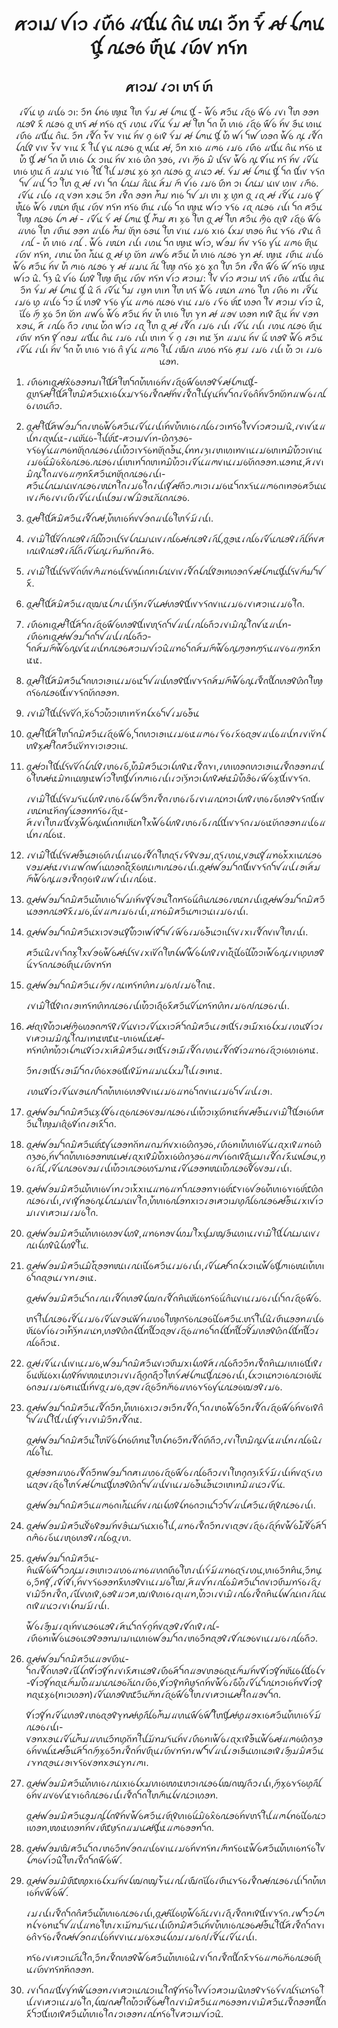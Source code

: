 <h1 align='center'>ꪁꪫꪱꪣ ꪜꪱꪫ ꪹꪕꪸꪉ ꪵꪠꪙ ꪒꪲꪙ ꪘꪱ ꪫꪸꪀ ꪩꪾ ꫛ ꪶꪔꪙ ꪠꪴ ꪄꪮꪉ ꪨꪸꪙ ꪹꪭꪷꪚ ꪀꪺꪀ</h1>
<h2 align='center'>ꪁꪱꪫꪣ ꪹꪫꪱ ꪬꪺ ꪬꪷ</h2>
<p align='center'>ꪹꪜꪸꪙ ꪭꪴ ꪵꪊꪉ ꪫꪱ:
ꪫꪸꪀ ꪶꪀꪉ ꪐꪽ ꪻꪬ ꪩꪾꪣ ꫛ ꪶꪔꪙ ꪠꪴ - ꪝꪳꪉ ꪁꪫꪸꪙ ꪹꪋꪷꪉ ꪝꪸꪉ ꪹꪚꪱ ꪻꪬ ꪮꪮꪀ ꪄꪮꪥ ꪎꪸ ꪄꪮꪉ ꪋꪴ ꪬꪺ ꫛ  ꪀꪺꪉ ꪋꪺ ꪹꪭꪙ ꪹꪜꪸꪙ  ꪩꪾꪣ ꫛ ꪻꪬ ꪼꪒ ꪕꪳ ꪕꪱꪉ ꪹꪋꪷꪉ ꪝꪸꪉ ꪀꪾꪚ ꪮꪸꪙ ꪭꪱꪙ ꪹꪕꪸꪉ ꪵꪠꪙ  ꪒꪲꪙ.
ꪫꪸꪀ ꪹꪤꪸꪒ ꪩꪳꪚ ꪩꪱꪙ ꪀꪾꪚ ꪒꪴ ꪉꪱꪥ  ꪩꪾꪣ ꫛ ꪶꪔꪙ ꪠꪴ ꪭꪳ ꪝꪱ ꪼꪝ ꪭꪮꪒ ꪝꪳꪉ ꪄꪴ ꪹꪤꪸꪒ ꪶꪏꪥ ꪚꪱꪚ ꪩꪳꪚ ꪩꪱꪙ ꪎꪸ ꪻꪊ ꪚꪴꪙ ꪄꪮꪉ ꪋꪴ ꪡꪽ ꫛ, ꪫꪸꪀ ꪎꪱꪉ ꪵꪔꪉ ꪹꪣꪉ ꪹꪕꪸꪉ ꪵꪠꪙ ꪒꪲꪙ ꪀꪺꪉ ꪽ ꪭꪳ ꪠꪴ ꫛ ꪼꪒ ꪕꪳ ꪕꪱꪉ ꪶꪎ ꪫꪱꪙ ꪀꪾꪚ  ꪎꪱꪉ ꪭꪲꪒ ꪅꪮꪉ, ꪹꪚꪱ ꪑꪰꪉ ꪣꪲ  ꪊꪺꪚ ꪝꪳꪉ  ꪄꪴ ꪤꪱꪙ ꪀꪺ ꪀꪾꪚ ꪹꪜꪸꪙ ꪕꪱꪉ  ꪕꪴꪙ ꪒꪷ ꪵꪣꪙ ꪩꪱꪉ ꪻꪠ ꪻꪊ ꪣꪮꪙ ꪎꪴꪉ ꪎꪴꪒ ꪄꪮꪉ ꪋꪴ ꪵꪙꪫ ꫛ.
ꪩꪾꪣ ꫛ ꪶꪔꪙ ꪠꪴ ꪼꪒ ꪠꪱꪚ ꪩꪺꪒ ꪼꪜ ꪵꪊ ꪼꪫ ꪻꪬ  ꪋꪴ ꫛ ꪹꪚꪱ ꪼꪒ ꪶꪄꪣ ꪄꪲꪙ  ꪁꪾꪣ ꪔꪷ ꪜꪱꪉ ꪹꪣꪉ ꪭꪸꪀ ꪫꪱ ꪶꪄꪣ ꪙꪱꪚ ꪭꪱꪚ ꪹꪔꪸꪉ.
ꪹꪜꪸꪙ ꪹꪊꪉ ꪹꪋ ꪚꪮꪀ ꪎꪮꪙ ꪫꪸꪀ ꪹꪥꪸꪒ ꪮꪮꪀ ꪔꪳꪣ ꪀꪱꪉ ꪼꪜ ꪣꪱ ꪬꪱ ꪎꪴ ꪕꪴꪀ ꪋꪴ ꪹꪋ ꫛ ꪹꪤꪷꪙ ꪹꪣꪉ ꪤꪴ  ꪘꪳꪉ ꪝꪳꪉ ꪹꪘꪀ ꪨꪸꪙ ꪹꪭꪷꪚ ꪀꪺꪀ ꪀꪺꪉ ꪬꪸꪙ ꪹꪊꪉ  ꪼꪒ ꪐꪽ ꪝꪱꪫ ꪩꪺꪉ ꪹꪋ ꪄꪮꪉ ꪹꪊꪱ ꪼꪒ ꪁꪫꪸꪙ ꪻꪐ ꪄꪮꪉ ꪶꪔ ꫛ - ꪹꪜꪸꪙ ꪩꪾ ꫛ ꪶꪔꪙ ꪠꪴ ꪔꪳꪣ ꪁꪱ ꪎꪴꪉ ꪻꪬ ꪋꪴ ꫛ ꪻꪬ ꪁꪫꪸꪙ ꪑꪲꪉ ꪋꪱꪥ ꪹꪋꪷꪉ ꪝꪸꪉ ꪵꪕꪉ ꪻꪬ ꪹꪬꪸꪙ ꪮꪮꪀ ꪵꪊꪉ ꪔꪳꪣ ꪨꪰꪀ ꪉꪮꪙ ꪻꪬ ꪚꪱꪙ ꪹꪣꪉ  ꪎꪱꪉ ꪶꪎꪣ ꪬꪮꪉ  ꪀꪲꪙ ꪩꪺꪉ ꪹꪥꪙ ꪒꪲ ꪹꪏ -  ꪕꪳ ꪕꪱꪉ ꪹꪏ .
ꪝꪳꪉ ꪹꪘꪀ ꪹꪊꪱ ꪹꪭꪙ ꪼꪒ ꪐꪽ ꪝꪱꪫ, ꪝꪮꪣ ꪀꪾꪚ ꪩꪺꪉ ꪜꪴꪙ ꪵꪔꪉ  ꪨꪸꪙ ꪹꪭꪷꪚ ꪀꪺꪀ, ꪹꪬꪙ ꪭꪳꪒ ꪄꪳꪙ ꪋꪴ ꫛ ꪭꪴ ꪭꪰꪀ ꪵꪝꪉ  ꪁꪫꪸꪙ ꪕꪳ ꪕꪱꪉ ꪄꪮꪉ ꪩꪴꪀ ꫛ.
ꪐꪽ ꪹꪬꪸꪙ ꪵꪊꪉ ꪝꪳꪉ ꪁꪫꪸꪙ ꪀꪾꪚ ꪕꪳ ꪔꪱꪉ ꪄꪮꪉ ꪩꪴ ꫛ ꪵꪣꪙ ꪄꪷ ꪻꪐ ꪒꪺꪉ ꪎꪴꪉ ꪎꪴꪒ ꪻꪬ ꪫꪸꪀ ꪹꪥꪸꪒ ꪝꪸꪉ ꪝꪷ ꪀꪺꪉ ꪐꪽ ꪝꪱꪫ  ꪙꪲ.
ꪼꪅ ꪙꪲ ꪜꪱꪉ ꪶꪭꪥ ꪻꪐ ꪨꪸꪙ ꪹꪭꪷꪚ ꪀꪺꪀ ꪜꪱꪫ ꪁꪫꪱꪣ:
ꪻꪚ ꪜꪱꪫ ꪁꪫꪱꪣ ꪕꪺ ꪹꪕꪸꪉ ꪵꪠꪙ ꪒꪲꪙ ꪫꪸꪀ ꪩꪾꪣ ꫛ ꪶꪔꪙ ꪠꪴ ꪙꪲ  ꪒꪷ ꪹꪜꪸꪙ ꪼꪣ ꪹꪗꪀ ꪕꪱꪀ ꪻꪬ ꪕꪺ ꪝꪳꪉ ꪹꪘꪀ ꪵꪀꪉ ꪻꪬ ꪹꪕꪸꪉ ꪀꪱ ꪹꪤꪷꪙ ꪹꪣꪉ ꪭꪴ ꪵꪊꪉ ꪼꪫ ꪙꪾ ꪕꪮꪥ ꪩꪺꪉ ꪜꪴꪙ ꪵꪔꪉ ꪄꪮꪉ ꪚꪱꪙ ꪹꪣꪉ ꪹꪩꪷꪉ ꪈꪾ ꪭꪮꪒ ꪻꪚ ꪁꪫꪱꪣ ꪜꪱꪫ ꪙꪲ, ꪊꪰꪉ ꪑꪷ ꪎꪴꪉ ꪫꪸꪀ ꪭꪰꪀ ꪵꪝꪉ ꪝꪳꪉ ꪁꪫꪸꪙ   ꪀꪾꪚ ꪕꪳ ꪕꪱꪉ ꪻꪬ ꪩꪴꪀ ꫛ  ꪵꪮꪚ ꪭꪮꪀ  ꪀꪱꪥ ꪋꪸꪙ ꪀꪾꪚ ꪚꪮꪀ ꪎꪮꪙ, ꪁꪷ ꪹꪏꪉ ꪒꪸꪫ ꪹꪬꪙ ꪭꪳꪒ  ꪝꪱꪫ ꪹꪋ ꪻꪬ ꪋꪴ ꫛ ꪹꪤꪸꪒ ꪹꪣꪉ ꪹꪊꪱ ꪹꪜꪸꪙ ꪹꪊꪱ ꪹꪭꪙ ꪄꪮꪉ ꪨꪸꪙ ꪹꪬꪷꪚ ꪀꪺꪀ ꪤꪴ ꪒꪮꪣ ꪵꪠꪙ ꪒꪲꪙ ꪹꪣꪉ ꪹꪊꪱ ꪬꪱꪀ ꪩꪾ ꪒꪴ ꪹꪮꪱ ꪀꪽ ꪅꪰꪀ ꪵꪣꪙ ꪀꪾꪚ ꪙꪾ ꪕꪮꪥ ꪝꪳꪉ ꪁꪫꪸꪙ ꪹꪜꪸꪙ ꪹꪊꪱ ꪀꪾꪚ ꪼꪒ ꪕꪳ ꪕꪱꪉ ꪩꪱꪉ ꪒꪲ ꪜꪴꪙ ꪵꪔꪉ ꪻꪊ ꪹꪢꪸꪒ ꪵꪭꪉ ꪀꪺꪉ ꪁꪴꪣ ꪹꪣꪉ ꪹꪊꪱ ꪭꪳ ꪫꪱ ꪹꪣꪉ ꪙꪮꪀ.</p>
<ol>
  <li>
    <p>ꪹꪕꪸꪉꪀꪱꪋꪴꫛꪎꪲꪉꪮꪮꪀꪣꪱꪻꪠꪁꪷꪻꪬꪼꪒꪕꪳꪕꪱꪉꪀꪾꪚꪹꪋꪷꪉꪝꪸꪉꪕꪮꪥꪩꪾꫛꪶꪔꪙꪠꪴ-ꪋꪴꪬꪺꫛꪻꪠꪁꪷꪻꪬꪣꪲꪁꪫꪸꪙꪎꪱꪉꪶꪎꪣꪩꪺꪉꪹꪥꪸꪒꫛꪀꪾꪚꪹꪥꪸꪒꪻꪊꪚꪴꪙꪀꪾꪚꪼꪒꪹꪚꪷꪉꪒꪲꪀꪾꪚꪫꪸꪀꪭꪰꪀꪵꪝꪉꪹꪏꪉꪹꪭꪙꪒꪸꪫ.</p>
  </li>
  <li>
    <p>ꪋꪴꫛꪻꪠꪁꪷꪝꪮꪣꪼꪒꪹꪬꪉꪝꪳꪉꪁꪫꪸꪙꪹꪜꪸꪙꪹꪊꪱꪀꪾꪚꪕꪳꪕꪱꪉꪹꪏꪉꪹꪫꪱꪀꪺꪉꪻꪚꪜꪱꪫꪁꪫꪱꪣꪙꪲ,ꪹꪚꪱꪜꪽꪵꪊꪀꪹꪋꪡꪽ-ꪹꪙꪘꪰꪉ-ꪻꪊꪈꪾ-ꪁꪫꪱꪣꪜꪱꪀ-ꪭꪲꪒꪅꪮꪉ-ꪩꪺꪉꪜꪴꪙꪵꪔꪉꪀꪨꪰꪒꪄꪮꪉꪹꪊꪱꪭꪳꪫꪱꪩꪺꪉꪀꪨꪰꪒꪮꪳꪙ,ꪶꪀꪀꪹꪅꪱꪹꪬꪱꪭꪱꪀꪚꪱꪙꪹꪣꪉꪬꪱꪀꪣꪲꪭꪳꪫꪱꪚꪱꪙꪹꪣꪉꪙꪾꪣꪲꪉꪎꪲꪉꪄꪮꪉ.ꪄꪮꪉꪹꪊꪱꪬꪱꪀꪼꪒꪬꪱꪀꪣꪲꪭꪳꪫꪱꪹꪜꪸꪙꪵꪔꪚꪱꪙꪹꪣꪉꪕꪰꪒꪮꪮꪀ.ꪙꪮꪀꪽ,ꪁꪷꪹꪚꪱꪣꪲꪄꪴꪻꪒꪵꪚꪉꪵꪑꪀꪎꪸꪁꪫꪸꪙꪀꪨꪰꪒꪄꪮꪉꪹꪊꪱ-ꪁꪫꪸꪙꪶꪄꪣꪙꪱꪚꪄꪮꪉꪹꪘꪀꪻꪒꪹꪣꪉꪻꪒꪹꪊꪱꪤꪴꫛꪒꪸꪫ.ꪔꪱꪫꪱꪹꪣꪉꪽꪼꪒꪎꪺꪙꪵꪔꪉꪒꪱꪀꪮꪉꪁꪫꪸꪙꪙꪱꪚꪹꪔꪸꪉꪹꪚꪱꪹꪭꪸꪹꪜꪸꪙꪹꪊꪱꪊꪮꪣꪹꪝꪣꪲꪮꪽꪄꪰꪒꪄꪮꪉ.</p>
  </li>
  <li>
    <p>ꪋꪴꫛꪻꪠꪁꪷꪣꪲꪁꪫꪸꪙꪹꪤꪸꪒꫛ,ꪕꪳꪕꪱꪉꪀꪾꪚꪜꪮꪒꪵꪊꪉꪻꪬꪩꪾꪣꪷꪹꪊꪱ.</p>
  </li>
  <li>
    <p>ꪹꪚꪱꪣꪲꪻꪠꪜꪰꪒꪄꪮꪥꪹꪏꪷꪭꪳꪫꪱꪊꪺꪚꪶꪄꪣꪙꪱꪚꪹꪏꪉꫛꪄꪮꪥꪹꪏꪷ,ꪋꪴꪮꪽꪹꪏꪉꪹꪜꪸꪙꪄꪮꪥꪹꪏꪷꪀꪾꪚꪁꪱꪄꪱꪥꪄꪮꪥꪹꪏꪷꪒꪷꪹꪜꪸꪙꪄꪴꪹꪀꪷꪣꪀꪰꪒꪹꪁꪸꪉ.</p>
  </li>
  <li>
    <p>ꪹꪚꪱꪣꪲꪻꪠꪊꪺꪚꪜꪰꪒꪕꪾꪚꪔꪲꪵꪀꪉꪊꪺꪚꪡꪱꪒꪀꪱꪶꪄꪚꪱꪚꪹꪤꪸꪒꪶꪏꪥꪮꪱꪀꪭꪮꪒꪩꪾꫛꪶꪔꪙꪠꪴꪊꪺꪚꪔꪾꪣꪼꪜꪎꪸ.</p>
  </li>
  <li>
    <p>ꪋꪴꫛꪻꪠꪁꪷꪣꪲꪁꪫꪸꪙꪹꪋꪢꪽꪶꪔꪹꪊꪱꪅꪰꪀꪹꪜꪸꪙꫛꪕꪮꪥꪠꪱꪚꪩꪺꪒꪚꪱꪙꪹꪣꪉꪹꪚꪱꪁꪫꪱꪙꪹꪣꪉꪻꪒ.</p>
  </li>
  <li>
    <p>ꪹꪕꪸꪉꪀꪱꪋꪴꫛꪻꪠꪁꪷꪼꪒꪹꪋꪷꪉꪝꪸꪉꪕꪮꪥꪠꪱꪚꪨꪺꪒꪼꪜꪵꪊꪹꪏꪉꪒꪸꪫꪹꪚꪱꪣꪲꪄꪴꪻꪒꪜꪽꪵꪊꪀ-ꪹꪕꪸꪉꪀꪱꪋꪴꫛꪝꪮꪣꪼꪒꪼꪜꪵꪊꪹꪏꪉꪒꪸꪫ-ꪼꪒꪁꪾꪣꪔꪷꪝꪳꪉꪄꪴꪜꪽꪵꪊꪀꪄꪮꪉꪁꪫꪱꪣꪜꪱꪫꪙꪲꪵꪀꪉꪼꪒꪁꪾꪣꪔꪷꪝꪳꪉꪄꪴꪑꪮꪀꪑꪺꪙꪵꪚꪉꪵꪑꪀꪎꪸꪀꪽꪽ.</p>
  </li>
  <li>
    <p>ꪋꪴꫛꪻꪠꪁꪷꪣꪲꪁꪫꪸꪙꪼꪒꪕꪫꪱꪮꪱꪙꪹꪣꪉꪽꪼꪜꪵꪊꪕꪮꪥꪠꪱꪚꪩꪺꪒꪁꪾꪣꪔꪷꪝꪳꪉꪄꪴꪹꪥꪸꪒꪠꪲꪒꪕꪮꪥꪭꪲꪒꪻꪐꪒꪺꪉꪄꪮꪉꪠꪱꪚꪩꪺꪒꪕꪰꪒꪮꪮꪀ.</p>
  </li>
  <li>
    <p>ꪹꪚꪱꪣꪲꪻꪠꪊꪺꪚꪜꪰꪒ,ꪎꪰꪉꪼꪫꪭꪳꪫꪱꪬꪱꪀꪩꪰꪀꪶꪎꪉꪼꪜꪹꪣꪉꪮꪳꪙ</p>
  </li>
  <li>
    <p>ꪋꪴꫛꪻꪠꪁꪷꪻꪬꪼꪒꪣꪲꪁꪫꪸꪙꪹꪋꪷꪉꪝꪸꪉ,ꪼꪒꪕꪫꪱꪮꪱꪙꪹꪣꪉꪽꪵꪔꪉꪹꪩꪷꪉꪹꪎꪷꪉꪋꪮꪚꪵꪊꪉꪵꪊꪀꪹꪚꪱꪚꪰꪀꪶꪕꪥꪎꪴꫛꪻꪒꪁꪫꪸꪙꪚꪰꪀꪩꪱꪫꪱꪮꪫꪱꪙ.</p>
  </li>
  <li>
    <p>ꪋꪴꫛꪫꪱꪻꪠꪊꪺꪚꪜꪰꪒꪶꪏꪥꪹꪬꪉꪹꪉꪷ,ꪭꪳꪣꪲꪁꪫꪸꪙꪫꪱꪶꪕꪥꪽꪹꪥꪸꪒꪩꪱ,ꪹꪕꪱꪭꪮꪒꪕꪫꪱꪮꪱꪙꪹꪥꪸꪒꪮꪮꪀꪵꪊꪉꪻꪬꫛꪽꪣꪲꪀꪱꪙꪐꪽꪝꪱꪫꪻꪬꪠꪴꪜꪱꪀꪔꪱꪉꪹꪊꪱꪹꪫꪱꪅꪰꪀꪫꪱꪶꪕꪥꫛꪽꪣꪲꪭꪳꪮꪲꪉꪹꪝꪷꪉꪎꪴꪠꪱꪚꪩꪺꪒ.</p>
    <p>ꪹꪚꪱꪣꪲꪻꪠꪊꪺꪚꪣꪺꪙꪶꪕꪥꪹꪬꪉꪹꪉꪷꪶꪝꪫꪸꪀꪹꪥꪸꪒꪹꪬꪉꪹꪉꪷꪹꪚꪱꪵꪄꪀꪫꪱꪶꪕꪥꪹꪬꪉꪹꪉꪷꪕꪮꪥꪩꪺꪒꪠꪱꪚꪹꪘꪀꪽꪀꪰꪒꪜꪴꪙꪮꪮꪀꪀꪺꪉꪹꪋꪷꪽ-ꪁꪷꪹꪚꪱꪻꪬꪵꪠꪚꪎꪴꪝꪳꪉꪄꪴꪡꪱꪒꪀꪱꪘꪰꪀꪻꪎꪝꪳꪉꪶꪕꪥꪹꪬꪉꪹꪉꪷꪹꪏꪠꪱꪚꪩꪺꪒꪹꪣꪉꪽꪕꪰꪒꪮꪮꪀꪵꪊꪉꪵꪊꪀꪹꪏꪉꪽ.</p>
  </li>
  <li>
    <p>ꪹꪚꪱꪣꪲꪻꪠꪊꪺꪚꫛꪮꪳꪙꪮꪱꪉꪕꪷꪹꪊꪱꪵꪙꪉꪹꪤꪸꪒꪻꪬꪋꪺꪹꪩꪷꪥꪚꪮꪣ,ꪋꪺꪹꪭꪙ,ꪚꪮꪙꪤꪴꪵꪀꪉꪎꪳꪎꪱꪙꪄꪮꪉꪚꪮꪣꫛꪽꪹꪚꪱꪵꪝꪒꪝꪱꪙꪭꪮꪒꪋꪳꪎꪸꪉꪘꪱꪔꪱꪄꪮꪉꪹꪊꪱ.ꪋꪴꫛꪝꪮꪣꪼꪒꪠꪱꪚꪩꪺꪒꪼꪜꪵꪊꪹꪮꪱꪁꪾꪣꪔꪷꪝꪳꪉꪄꪴꪵꪮꪹꪥꪸꪒꪒꪴꪉꪱꪥꪵꪝꪹꪊꪱꪹꪏꪉꪽ.</p>
  </li>
  <li>
    <p>ꪋꪴꫛꪝꪮꪣꪼꪒꪣꪲꪁꪫꪸꪙꪕꪳꪕꪱꪉꪼꪜꪣꪱꪀꪾꪚꪤꪴꪚꪮꪙꪻꪒꪀꪺꪉꪙꪾꪒꪲꪙꪄꪮꪉꪹꪘꪀꪹꪊꪱꪋꪴꫛꪝꪮꪣꪼꪒꪣꪲꪁꪫꪸꪙꪮꪮꪀꪄꪮꪥꪎꪸꪹꪣꪉ,ꪙꪾꪚꪵꪔꪹꪣꪉꪹꪊꪱ,ꪵꪀꪉꪣꪲꪁꪫꪸꪙꪔꪱꪫꪙꪱꪹꪣꪉꪹꪊꪱ.</p>
    <p></p>
  </li>
  <li>
    <p>ꪋꪴꫛꪝꪮꪣꪼꪒꪣꪲꪁꪫꪸꪙꪎꪱꪫꪚꪮꪙꪤꪴꪭꪳꪫꪱꪝꪱꪥꪼꪜꪹꪝꪷꪉꪹꪣꪉꪮꪳꪙꪫꪱꪊꪺꪚꪹꪎꪱꪹꪤꪸꪒꪚꪱꪚꪻꪬꪹꪊꪱ.</p>
    <p>ꪁꪫꪸꪙꪙꪲꪹꪚꪱꪼꪒꪎꪴꪻꪎꪜꪮꪉꪝꪳꪉꫛꪊꪺꪚꪹꪎꪱꪜꪰꪒꪻꪬꪶꪝꪝꪳꪉꪶꪕꪥꪹꪚꪱꪋꪳꪊꪲꪉꪊꪲꪭꪳꪫꪱꪝꪳꪉꪄꪴꪹꪚꪱꪭꪴꪕꪮꪥꪙꪾꪩꪺꪒꪄꪮꪉꪨꪸꪙꪹꪭꪷꪚꪀꪺꪀ</p>
  </li>
  <li>
    <p>ꪋꪴꫛꪝꪮꪣꪼꪒꪣꪲꪁꪫꪸꪙꪹꪑꪷꪚꪹꪄꪱꪀꪺꪀꪕꪲꪀꪹꪣꪉꫜꪹꪣꪉꪻꪒꪽ.</p>
    <p>ꪹꪚꪱꪣꪲꪻꪠꪥꪱꪒꪹꪮꪱꪀꪺꪀꪕꪲꪀꪄꪮꪉꪹꪊꪱꪭꪳꪫꪱꪖꪸꪉꪎꪸꪁꪫꪸꪙꪜꪸꪙꪀꪺꪀꪕꪲꪀꪹꪣꪉꫜꪄꪮꪉꪹꪊꪱ.</p>
  </li>
  <li>
    <p>ꫛꪋꪱꪥꪭꪳꪫꪱꫛꪑꪲꪉꪭꪮꪒꪔꪺꪥꪹꪜꪸꪙꪚꪱꪫꪹꪜꪸꪙꪎꪱꪫꪁꪷꪼꪒꪣꪲꪁꪫꪸꪙꪹꪮꪱꪠꪺꪹꪮꪱꪣꪸꪎꪱꪉꪶꪎꪣꪹꪭꪙꪤꪱꪫꪹꪚꪱꪁꪫꪱꪣꪣꪲꪄꪴꪻꪒꪣꪱꪀꪽꪈꪽ-ꪕꪱꪉꪡꪽꫛ-ꪀꪺꪀꪕꪲꪀꪭꪳꪫꪱꪶꪔꪙꪤꪱꪫꪹꪎꪱꪁꪷꪣꪲꪁꪫꪸꪙꪹꪮꪱꪠꪺꪹꪮꪱꪣꪸꪹꪤꪸꪒꪹꪭꪙꪹꪤꪸꪒꪤꪱꪫꪵꪀꪉꪹꪋꪷꪫꪱꪉꪭꪱꪉꪀꪽ.</p>
    <p>ꪫꪸꪀꪹꪮꪱꪠꪺꪹꪮꪱꪣꪸꪼꪒꪹꪕꪸꪉꪎꪮꪉꪠꪱꪥꪣꪰꪀꪵꪣꪙꪶꪎꪣꪻꪊꪹꪮꪱꪀꪽ.</p>
    <p>ꪹꪭꪙꪤꪱꪫꪹꪜꪸꪙꪚꪮꪙꫜꪼꪒꪕꪳꪕꪱꪉꪕꪮꪥꪚꪱꪙꪹꪣꪉꪵꪀꪉꪼꪒꪚꪱꪙꪹꪣꪉꪼꪜꪵꪊꪹꪮꪱ.</p>
  </li>
  <li>
    <p>ꪋꪴꫛꪝꪮꪣꪼꪒꪣꪲꪁꪫꪸꪙꪎꪴꪶꪤꪉꪹꪋꪉꪄꪮꪉꪚꪮꪣꪄꪮꪉꪹꪊꪱꪭꪳꪫꪱꪎꪴꪭꪷꪀꪽꪀꪾꪚꫛꪮꪳꪙꪹꪚꪱꪣꪲꪻꪠꪮꪱꪉꪕꪷꪁꪫꪸꪙꪻꪐꪣꪱꪋꪲꪉꪤꪱꪒꪹꪮꪱꪎꪸꪼꪒ.</p>
    <p></p>
  </li>
  <li>
    <p>ꪋꪴꫛꪝꪮꪣꪼꪒꪣꪲꪁꪫꪸꪙꪈꪾꪜꪴꪙꪮꪮꪀꪒꪰꪀꪵꪒꪣꪀꪾꪚꪎꪱꪉꪭꪲꪒꪅꪮꪉ,ꪹꪕꪸꪉꪀꪱꪕꪳꪕꪱꪉꪜꪸꪙꪹꪋꪎꪱꪥꪵꪀꪉꪭꪲꪒꪅꪮꪉ,ꪀꪾꪚꪼꪒꪕꪳꪕꪱꪉꪮꪮꪀꪘꪱꫛꪹꪋꪎꪱꪥꪣꪲꪭꪳꪎꪱꪉꪭꪲꪒꪅꪮꪉꪵꪔꪜꪱꪉꪒꪱꪥꪋꪸꪙꪣꪱꪹꪤꪸꪒꪹꪎꪸꪙꪡꪮꪙ,ꪀꪴꪉꪹꪏꪷ,ꪹꪜꪸꪙꪄꪮꪉꪚꪮꪣꪹꪊꪱꪭꪳꪫꪱꪄꪮꪉꪭꪺꪣꪀꪽꪹꪜꪸꪙꪮꪮꪀꪘꪱꪭꪳꪄꪮꪉꪤꪸꪉꪚꪮꪣꪹꪊꪱ.</p>
  </li>
  <li>
    <p>ꪋꪴꫛꪝꪮꪣꪣꪲꪁꪫꪸꪙꪕꪳꪕꪱꪉꪜꪱꪀꪹꪫꪱꪎꪳꪎꪱꪙꪵꪀꪉꪵꪀꪼꪄꪮꪮꪀꪩꪱꪉꪈꪾꪩꪱꪉꪜꪮꪉꪕꪳꪕꪱꪉꪩꪱꪉꪈꪾꪭꪲꪒꪄꪮꪉꪹꪊꪱ,ꪹꪚꪱꪤꪴꪀꪮꪉꪄꪴꪶꪄꪣꪙꪱꪚꪻꪒ,ꪕꪳꪕꪱꪉꪏꪮꪀꪎꪱꪫꪹꪮꪱꪁꪫꪱꪣꪭꪴꪏꪸꪉꪄꪮꪉꫛꪮꪳꪙꪹꪎꪱꪜꪱꪫꪣꪱꪹꪚꪱꪁꪫꪱꪣꪹꪣꪉꪻꪒ.</p>
  </li>
  <li>
    <p>ꪋꪴꫛꪝꪮꪣꪣꪲꪁꪫꪸꪙꪕꪳꪕꪱꪉꪭꪮꪚꪶꪭꪥ,ꪵꪀꪉꪀꪮꪚꪶꪭꪣꪻꪎꪊꪴꪣꪢꪴꪮꪸꪙꪭꪱꪙꪹꪚꪱꪣꪲꪻꪠꪶꪄꪣꪙꪱꪚꪹꪄꪱꪶꪭꪥꪙꪲꪶꪭꪥꪻꪙ.</p>
    <p></p>
  </li>
  <li>
    <p>ꪋꪴꫛꪝꪮꪣꪣꪲꪁꪫꪸꪙꪣꪲꪋꪳꪮꪮꪀꪘꪱꪹꪄꪱꪊꪲꪉꪁꪫꪸꪙꪹꪣꪉꪹꪊꪱ,ꪹꪜꪸꪙꫛꪼꪒꪶꪎꪫꪱꪙꪝꪳꪉꪠꪴꪔꪱꪉꪘꪱꪕꪳꪕꪱꪉꪼꪒꪋꪮꪙꪹꪩꪀꪹꪮꪱꪽ.</p>
    <p>ꪋꪴꫛꪝꪮꪣꪣꪲꪁꪫꪸꪙꪼꪒꪹꪄꪱꪹꪤꪸꪒꪕꪮꪥꪶꪢꪒꪹꪤꪸꪒꪀꪲꪙꪘꪰꪉꪀꪺꪉꪙꪾꪒꪲꪙꪚꪱꪙꪹꪣꪉꪹꪊꪱꪼꪒꪹꪋꪷꪉꪝꪸꪉ.</p>
    <p>ꪬꪺꪻꪊꪄꪮꪉꪹꪤꪷꪙꪹꪣꪉꪹꪜꪸꪙꪚꪮꪙꪝꪰꪀꪵꪭꪉꪻꪐꪒꪺꪉꪄꪮꪉꪊꪲꪉꪁꪫꪸꪙ.ꪬꪺꪻꪊꪙꪲꪹꪬꪸꪙꪮꪮꪀꪵꪊꪉꪘꪰꪉꪜꪱꪉꪹꪫꪱꪀꪳꪅꪰꪀꪵꪙꪀ,ꪕꪮꪥꪭꪲꪒꪶꪠꪀꪠꪸꪫꪋꪮꪚꪹꪋꪷꪉꪵꪀꪉꪼꪒꪶꪠꪀꪠꪸꪫꪤꪾꪣꪕꪮꪥꪭꪲꪒꪶꪠꪀꪠꪸꪫꪹꪏꪉꪒꪸꪫꪽ.</p>
  </li>
  <li>
    <p>ꪋꪴꫛꪹꪜꪸꪙꪹꪊꪱꪚꪱꪙꪹꪣꪉ,ꪝꪮꪣꪼꪒꪣꪲꪁꪫꪸꪙꪚꪱꪫꪬꪸꪣꪎꪱꪶꪭꪥꪁꪷꪹꪏꪉꪒꪸꪫꪫꪸꪀꪹꪥꪸꪒꪀꪲꪙꪣꪱꪕꪱꪉꪠꪱꪥꪹꪉꪷꪙꪘꪰꪉꪎꪱꪶꪭꪥꪀꪾꪚꪪꪽꪬꪫꪱꪹꪚꪱꪹꪖꪸꪒꪴꪒꪖꪸꪫꪻꪬꪩꪾꫛꪶꪔꪙꪠꪴꪄꪮꪉꪹꪊꪱ,ꪶꪎꪫꪱꪙꪀꪫꪱꪉꪄꪫꪱꪉꪘꪰꪉꪒꪮꪣꪹꪣꪉꪁꪱꪙꪠꪱꪀꪾꪚꪋꪴꪹꪣꪉ,ꪋꪮꪚꪹꪋꪷꪉꪫꪸꪀꪔꪰꪉꪵꪕꪉꪩꪺꪉꪜꪴꪙꪄꪮꪉꪢꪮꪥꪹꪣꪉ.</p>
  </li>
  <li>
    <p>ꪋꪴꫛꪝꪮꪣꪼꪒꪣꪲꪁꪫꪸꪙꪹꪤꪸꪒꪫꪸꪀ,ꪕꪳꪕꪱꪉꪎꪱꪫꪹꪮꪱꪫꪸꪀꪹꪤꪸꪒ,ꪼꪒꪹꪬꪉꪝꪳꪉꪫꪸꪀꪹꪤꪸꪒꪹꪋꪷꪉꪝꪸꪉꪀꪾꪚꪉꪱꪥꪒꪲꪼꪜꪵꪊꪻꪠꪹꪊꪱꪤꪴꪩꪱꪹꪚꪱꪣꪲꪫꪸꪀꪹꪤꪸꪒꪽ.</p>
    <p>ꪋꪴꫛꪝꪮꪣꪼꪒꪣꪲꪁꪫꪸꪙꪻꪬꪜꪰꪉꪶꪀꪉꪕꪷꪀꪽꪻꪬꪶꪀꪉꪫꪸꪀꪹꪤꪸꪒꪕꪷꪒꪸꪫ,ꪹꪚꪱꪻꪬꪣꪲꪄꪴꪜꪽꪵꪊꪀꪹꪏꪉꪙꪲꪹꪏꪉꪻꪙ.</p>
    <p>ꪋꪴꫛꪮꪮꪀꪵꪭꪉꪹꪤꪸꪒꪫꪸꪀꪝꪮꪣꪼꪒꪁꪱꪵꪭꪉꪹꪋꪷꪉꪝꪸꪉꪹꪏꪉꪒꪸꪫꪹꪚꪱꪻꪬꪒꪴꪒꪅꪱꪎꪸꪩꪾꪣꪷꪹꪊꪱꪀꪾꪚꪋꪺꪹꪭꪙꪋꪮꪚꪹꪋꪷꪉꪻꪬꪩꪾꫛꪶꪔꪙꪠꪴꪕꪮꪥꪭꪲꪒꪼꪜꪵꪊꪚꪱꪙꪹꪣꪉꪮꪳꪙꪮꪳꪙꪫꪱꪬꪱꪀꪣꪲꪵꪙꪫꪹꪜꪸꪙ.</p>
    <p>ꪋꪴꫛꪝꪮꪣꪼꪒꪣꪲꪁꪫꪸꪙꪵꪔꪉꪒꪱꪄꪳꪙꪀꪾꪚꪹꪄꪱꪶꪭꪥꪶꪀꪉꪒꪫꪱꪙꪼꪫꪼꪜꪵꪊꪁꪫꪸꪙꪹꪨꪷꪥꪄꪮꪉꪹꪊꪱ.</p>
  </li>
  <li>
    <p>ꪋꪴꫛꪝꪮꪣꪣꪲꪁꪫꪸꪙꪥꪰꪉꪥꪮꪣꪀꪾꪚꪮꪲꪙꪣꪺꪙꪎꪱꪉꪻꪊ,ꪵꪀꪉꪹꪥꪸꪒꪫꪸꪀꪹꪚꪱꪋꪮꪚꪹꪋꪷꪉꪹꪋꪷꪀꪾꪚꪝꪳꪉꪣꪳꪤꪰꪉꪁꪷꪼꪒꪔꪲꪉꪹꪉꪷꪙꪹꪨꪉꪕꪮꪥꪹꪏꪉꪋꪴꪹꪕ.</p>
  </li>
  <li>
    <p>ꪋꪴꫛꪝꪮꪣꪼꪒꪣꪲꪁꪫꪸꪙ-ꪀꪲꪙꪝꪸꪉꪝꪷꪼꪫꪄꪴꪣꪹꪮꪱꪬꪱꪫꪵꪭꪉꪵꪀꪉꪵꪕꪒꪕꪸꪉꪻꪬꪹꪊꪱꪩꪾꪣꪷꪵꪀꪉꪋꪺꪹꪭꪙ,ꪕꪱꪉꪫꪸꪀꪀꪲꪙ,ꪫꪸꪀꪙꪴꪉ,ꪫꪸꪀꪤꪴ,ꪹꪤꪱꪤꪱ,ꪀꪾꪚꪩꪺꪉꪮꪮꪀꪎꪸꪕꪮꪥꪚꪱꪙꪹꪣꪉꪻꪢ,ꪁꪷꪵꪜꪀꪹꪏꪉꪣꪲꪁꪫꪸꪙꪼꪒꪚꪱꪫꪬꪸꪣꪀꪺꪉꪹꪋꪷꪹꪚꪱꪣꪲꪫꪸꪀꪹꪥꪸꪒ,ꪹꪊꪸꪚꪭꪱꪥ,ꪉꪮꪥꪵꪫꪁ,ꪢꪱꪥꪭꪱꪉꪹꪖꪱꪵꪀ,ꪭꪳꪫꪱꪹꪚꪱꪣꪲꪹꪏꪉꪹꪥꪸꪒꪀꪲꪙꪶꪝꪄꪱꪒꪹꪄꪷꪙꪒꪱꪥꪵꪙꪫꪹꪚꪱꪶꪀꪣꪣꪷꪹꪊꪱ.</p>
    <p>ꪝꪳꪉꪹꪯꪸꪣꪹꪖꪱꪀꪾꪚꪙꪮꪉꪙꪮꪥꪹꪁꪷꪙꪼꪒꪩꪾꪒꪴꪀꪾꪚꪋꪮꪥꪹꪤꪒꪱꪥꪹꪏ-ꪹꪕꪸꪉꪀꪱꪝꪳꪉꪙꪮꪉꪙꪮꪥꪮꪮꪀꪣꪱꪣꪱꪙꪕꪱꪉꪝꪮꪣꪼꪒꪹꪬꪉꪫꪸꪀꪋꪮꪥꪹꪤꪄꪮꪉꪚꪱꪙꪹꪣꪉꪹꪏꪉꪒꪸꪫ.</p>
  </li>
  <li>
    <p>ꪋꪴꫛꪝꪮꪣꪼꪒꪣꪲꪁꪫꪸꪙꪵꪮꪚꪭꪸꪙ-ꪼꪒꪹꪤꪸꪒꪕꪮꪥꪹꪊꪸꪶꪒꪤꪱꪫꪤꪴꪀꪹꪚꪱꪎꪸꪁꪱꪙꪮꪥꪹꪭꪸꪉꪁꪷꪼꪒꪵꪮꪚꪬꪮꪉꪋꪽꪔꪾꪣꪀꪾꪚꪤꪱꪫꪤꪴꪀꪘꪰꪉꪶꪠꪉꪶꪩ-ꪤꪱꪫꪤꪴꪀꪋꪽꪔꪾꪣꪭꪳꪵꪣꪙꪄꪮꪉꪄꪰꪒꪹꪭꪸꪉ,ꪤꪱꪫꪥꪴꪀꪀꪲꪗꪺꪒꪀꪾꪚꪝꪳꪉꪹꪉꪸꪭꪳꪹꪜꪸꪙꪼꪄꪀꪫꪱꪉꪀꪾꪚꪤꪱꪫꪥꪴꪀꪋꪽꪎꪴꪉ(ꪀꪱꪫꪭꪮꪀ)ꪹꪜꪸꪙꪕꪮꪥꪈꪫꪸꪙꪔꪰꪀꪹꪋꪷꪉꪝꪸꪉꪻꪬꪹꪚꪱꪁꪫꪱꪙꫛꪻꪒꪵꪮꪚꪼꪒ.</p>
    <p>ꪤꪱꪫꪤꪴꪀꪹꪜꪸꪙꪕꪮꪥꪹꪬꪉꪋꪮꪥꪩꪴꪀꫛꪭꪴꪏꪸꪉꪔꪳꪣꪵꪕꪙꪝꪸꪉꪝꪷꪻꪬꪠꪴꫛꪭꪴꪵꪮꪎꪱꪉꪁꪫꪸꪙꪕꪳꪕꪱꪉꪩꪾꪣꪷꪄꪮꪉꪹꪊꪱ-ꪚꪮꪀꪎꪮꪙꪹꪜꪸꪙꪔꪳꪣꪵꪕꪙꪫꪸꪀꪭꪴꪒꪰꪀꪻꪊꪣꪰꪀꪣꪺꪙꪀꪾꪚꪹꪕꪸꪉꪀꪱꪝꪳꪉꪹꪋꪎꪱꪥꪮꪳꪙꪝꪳꪉꫛꪵꪔꪉꪭꪲꪒꪅꪮꪉꪀꪾꪚꪡꪽꫛꪮꪳꪙꪁꪷꪼꪒꪑꪷꪎꪴꪉꪫꪸꪀꪹꪥꪸꪒꪀꪾꪚꪨꪸꪙꪹꪭꪷꪚꪀꪺꪀꪹꪝꪼꪜꪵꪊꪹꪮꪱꪮꪸꪙꪭꪱꪙꪮꪱꪥꪹꪯꪸꪣꪣꪲꪁꪫꪸꪙꪹꪩꪀꪋꪮꪙꪹꪮꪱꪩꪺꪉꪚꪮꪀꪎꪮꪙꪩꪴꪀꪹꪔꪱ.</p>
    <p></p>
  </li>
  <li>
    <p>ꪋꪴꫛꪝꪮꪣꪣꪲꪁꪫꪸꪙꪕꪳꪕꪱꪉꪹꪄꪱꪎꪱꪉꪶꪎꪣꪕꪱꪉꪪꪽꪬꪫꪱꪄꪮꪉꪶꪢꪒꪢꪴꪒꪸꪫꪹꪊꪱ,ꪑꪷꪎꪴꪉꪩꪺꪉꪭꪴꪏꪸꪉꪀꪾꪚꪵꪚꪉꪜꪽꪩꪱꪉꪒꪲꪄꪮꪉꪹꪊꪱꪹꪥꪸꪒꪼꪒꪻꪬꪔꪸꪙꪶꪚꪄꪫꪱꪭꪮꪀ.</p>
    <p>ꪋꪴꫛꪝꪮꪣꪣꪲꪁꪫꪸꪙꪮꪴꪣꪏꪴꪶꪒꪥꪀꪾꪚꪝꪳꪉꪁꪫꪸꪙꪹꪨꪷꪥꪕꪱꪉꪙꪾꪣꪲꪉꪎꪲꪉꪄꪮꪉꪀꪾꪚꪬꪺꪻꪊꪵꪔꪶꪀꪉꪊꪲꪉꪄꪫꪱꪭꪮꪀ,ꪪꪽꪭꪮꪀꪀꪾꪚꪹꪈꪸꪗꪺꪒꪵꪣꪙꫛꪠꪴꪽꪵꪔꪉꪮꪮꪀꪼꪒ.</p>
  </li>
  <li>
    <p>ꪋꪴꫛꪝꪮꪣꪢꪲꪁꪫꪸꪙꪼꪒꪹꪬꪉꪫꪸꪀꪜꪮꪒꪵꪊꪉꪚꪱꪙꪹꪣꪉꪀꪾꪚꪀꪺꪀꪹꪔꪸꪀꪺꪉꪽꪝꪳꪉꪁꪫꪸꪙꪕꪳꪕꪱꪉꪀꪺꪉꪻꪚꪶꪔꪉꪜꪱꪫꪙꪲꪻꪬꪹꪥꪸꪒꪼꪒꪝꪸꪉꪝꪷ.</p>
  </li>
  <li>
    <p>ꪋꪴꫛꪝꪮꪣꪣꪲꪈꪸꪪꪴꪎꪱꪉꪶꪎꪣꪀꪾꪚꪶꪢꪒꪢꪴꪩꪳꪙꪹꪏꪹꪢꪸꪒꪊꪰꪉꪹꪬꪸꪙꪩꪺꪉꪹꪥꪸꪒꫛꪄꪮꪉꪹꪊꪱꪼꪒꪕꪳꪕꪱꪉꪀꪾꪚꪝꪸꪉꪝꪷ.</p>
    <p>ꪹꪣꪹꪊꪱꪹꪥꪸꪒꪼꪒꪒꪲꪁꪫꪸꪙꪕꪳꪕꪱꪉꪄꪮꪉꪹꪊꪱ,ꪋꪴꫛꪊꪰꪉꪭꪴꪝꪳꪉꪄꪷꪹꪚꪱꪹꪖꪸꪹꪥꪸꪒꪀꪱꪥꪠꪱꪚꪩꪺꪒ.ꪹꪝꪼꪫꪶꪔꪀꪶꪩꪉꪀꪽꪼꪜꪵꪊꪵꪀꪉꪻꪬꪹꪎꪱꪣꪰꪀꪣꪺꪙꪹꪊꪱꪭꪸꪀꪣꪲꪁꪫꪸꪙꪀꪾꪚꪕꪳꪕꪱꪉꪄꪮꪉꫛꪮꪳꪙꪻꪠꪁꪷꪹꪥꪸꪒꪼꪒꪩꪱꪉꪒꪲꪩꪺꪉꪹꪥꪸꪒꫛꪜꪮꪒꪵꪊꪉꪀꪾꪚꪚꪱꪙꪹꪣꪉꪎꪮꪙꪶꪭꪣꪹꪣꪉꫜꪹꪤꪷꪙꪹꪜꪸꪙꪹꪊꪱ.</p>
    <p>ꪀꪺꪉꪹꪚꪱꪁꪫꪱꪙꪄꪷꪻꪒ,ꪫꪸꪀꪹꪥꪸꪒꪕꪮꪥꪝꪳꪉꪁꪫꪸꪙꪕꪳꪕꪱꪉꪙꪲꪹꪚꪱꪼꪒꪹꪥꪸꪒꪠꪲꪒꪎꪸꪩꪺꪉꪵꪔꪉꪔꪰꪉꪄꪮꪉꪨꪸꪙꪹꪭꪷꪚꪀꪺꪀꪀꪰꪒꪮꪮꪀ.</p>
  </li>
  <li>
    <p>ꪹꪚꪱꪼꪒꪵꪠꪚꪜꪴꪀꪝꪲꪙꪮꪮꪀꪹꪚꪱꪁꪫꪱꪙꪄꪫꪱꪙꪻꪒꪤꪴꪀꪺꪉꪻꪚꪜꪱꪫꪁꪫꪱꪣꪙꪲꪕꪮꪥꪩꪺꪉꪩꪾꪚꪏꪺꪙꪀꪺꪉꪻꪊꪹꪚꪱꪁꪫꪱꪙꪹꪣꪉꪻꪒ,ꪶꪢꪒꫛꪻꪒꪭꪳꪫꪱꪤꪸꪉꫛꪻꪒꪹꪚꪱꪣꪲꪁꪫꪸꪙꪵꪔꪉꪮꪮꪀꪹꪚꪱꪣꪲꪁꪫꪸꪙꪹꪥꪸꪒꪮꪮꪀꪠꪲꪒꪎꪸꪼꪫꪠꪱꪭꪱꪥꪁꪫꪸꪙꪕꪳꪕꪱꪉꪻꪒꪹꪫꪱꪮꪮꪀꪹꪏꪀꪺꪉꪻꪚꪁꪫꪱꪣꪜꪱꪫꪙꪲ.</p>
  </li>
</ol>